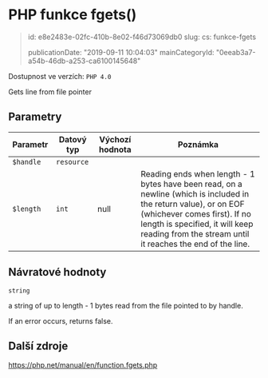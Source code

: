 PHP funkce fgets()
==================

> id: e8e2483e-02fc-410b-8e02-f46d73069db0
> slug:
> 	cs: funkce-fgets
> 
> publicationDate: "2019-09-11 10:04:03"
> mainCategoryId: "0eeab3a7-a54b-46db-a253-ca6100145648"

Dostupnost ve verzích: `PHP 4.0`

Gets line from file pointer


Parametry
--------------

| Parametr | Datový typ | Výchozí hodnota | Poznámka |
|-----|-----|-----|-----|
| `$handle` | `resource` |  |  |
| `$length` | `int` | null | Reading ends when length - 1 bytes have been read, on a newline (which is included in the return value), or on EOF (whichever comes first). If no length is specified, it will keep reading from the stream until it reaches the end of the line. |


Návratové hodnoty
----------------

`string`

a string of up to length - 1 bytes read from
the file pointed to by handle.
</p>
<p>
If an error occurs, returns false.

Další zdroje
------------

https://php.net/manual/en/function.fgets.php
